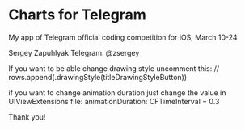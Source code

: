 # Charts for Telegram
My app of Telegram official coding competition for iOS, March 10-24

Sergey Zapuhlyak
Telegram: @zsergey

If you want to be able change drawing style uncomment this:
// rows.append(.drawingStyle(titleDrawingStyleButton))

if you want to change animation duration just change the value in UIViewExtensions file:
animationDuration: CFTimeInterval = 0.3

Thank you!
